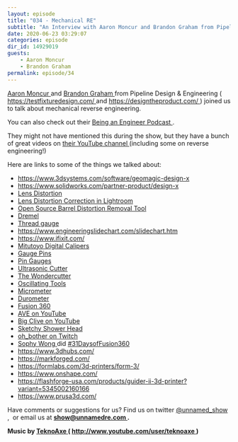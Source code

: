 ```yaml
---
layout: episode
title: "034 - Mechanical RE"
subtitle: "An Interview with Aaron Moncur and Brandon Graham from Pipeline Design & Engineering"
date: 2020-06-23 03:29:07
categories: episode
dir_id: 14929019
guests: 
    - Aaron Moncur
    - Brandon Graham
permalink: episode/34
---
```

<p>
 <a href="https://www.linkedin.com/in/pipelinedesign/">
  Aaron Moncur
 </a>
 and
 <a href="https://www.linkedin.com/in/brandonmg/">
  Brandon Graham
 </a>
 from Pipeline Design &amp; Engineering (
 <a href="https://testfixturedesign.com/">
  https://testfixturedesign.com/
 </a>
 and
 <a href="https://designtheproduct.com/">
  https://designtheproduct.com/
 </a>
 ) joined us to talk about mechanical reverse engineering.
</p>
<p>
 You can also check out their
 <a href="https://testfixturedesign.com/being-an-engineer-podcast/">
  Being an Engineer Podcast
 </a>
 .
</p>
<p>
 They might not have mentioned this during the show, but they have a bunch of great videos on
 <a href="https://www.youtube.com/channel/UCJdHkCo7q3B6w6EpAazRVDw/videos">
  their YouTube channel
 </a>
 (including some on reverse engineering!)
</p>
<p>
 Here are links to some of the things we talked about:
</p>
<ul>
 <li>
  <a href="https://www.3dsystems.com/software/geomagic-design-x">
   https://www.3dsystems.com/software/geomagic-design-x
  </a>
 </li>
 <li>
  <a href="https://www.solidworks.com/partner-product/design-x">
   https://www.solidworks.com/partner-product/design-x
  </a>
 </li>
 <li>
  <a href="https://en.wikipedia.org/wiki/Distortion_(optics)">
   Lens Distortion
  </a>
 </li>
 <li>
  <a href="https://photographylife.com/lightroom-lens-corrections">
   Lens Distortion Correction in Lightroom
  </a>
 </li>
 <li>
  <a href="https://publiclab.org/notes/warren/08-25-2017/remove-lens-distortion-from-photos-with-fisheyegl">
   Open Source Barrel Distortion Removal Tool
  </a>
 </li>
 <li>
  <a href="https://www.dremel.com/tools/-/subcategory/tool/find-by-category/27343/rotary">
   Dremel
  </a>
 </li>
 <li>
  <a href="https://www.mcmaster.com/thread-gauges/">
   Thread gauge
  </a>
 </li>
 <li>
  <a href="https://www.engineeringslidechart.com/slidechart.htm">
   https://www.engineeringslidechart.com/slidechart.htm
  </a>
 </li>
 <li>
  <a href="https://www.ifixit.com/">
   https://www.ifixit.com/
  </a>
 </li>
 <li>
  <a href="https://ecatalog.mitutoyo.com/Calipers-C1331.aspx">
   Mitutoyo Digital Calipers
  </a>
 </li>
 <li>
  <a href="https://www.mcmaster.com/gauge-pins/">
   Gauge Pins
  </a>
 </li>
 <li>
  <a href="https://www.mcmaster.com/pin-gauges/">
   Pin Gauges
  </a>
 </li>
 <li>
  <a href="https://www.amazon.com/Mxmoonant-Ultrasonic-Laboratory-Industrial-Ultrasound/dp/B0855DJFCM/ref=sr_1_6?dchild=1&amp;keywords=ultrasonic+knife+cutter&amp;qid=1592611511&amp;sr=8-6">
   Ultrasonic Cutter
  </a>
 </li>
 <li>
  <a href="https://www.homedepot.com/p/CUTRA-The-Wondercutter-Ultrasonic-Cutter-WC40000F25W/310788932">
   The Wondercutter
  </a>
 </li>
 <li>
  <a href="https://www.popularmechanics.com/home/interior-projects/g1763/best-oscillating-multitools/">
   Oscillating Tools
  </a>
 </li>
 <li>
  <a href="https://en.wikipedia.org/wiki/Micrometer">
   Micrometer
  </a>
 </li>
 <li>
  <a href="https://en.wikipedia.org/wiki/Shore_durometer">
   Durometer
  </a>
 </li>
 <li>
  <a href="https://www.autodesk.com/products/fusion-360/overview">
   Fusion 360
  </a>
 </li>
 <li>
  <a href="https://www.youtube.com/user/arduinoversusevil">
   AVE on YouTube
  </a>
 </li>
 <li>
  <a href="https://www.youtube.com/user/bigclivedotcom">
   Big Clive on YouTube
  </a>
 </li>
 <li>
  <a href="https://twitter.com/alvaroprieto/status/1097500633635188736">
   Sketchy Shower Head
  </a>
 </li>
 <li>
  <a href="https://www.twitch.tv/oh_bother">
   oh_bother on Twitch
  </a>
 </li>
 <li>
  <a href="https://twitter.com/sophywong">
   Sophy Wong
  </a>
  did
  <a href="https://twitter.com/hashtag/31DaysofFusion360">
   #31DaysofFusion360
  </a>
 </li>
 <li>
  <a href="https://www.3dhubs.com/">
   https://www.3dhubs.com/
  </a>
 </li>
 <li>
  <a href="https://markforged.com/">
   https://markforged.com/
  </a>
 </li>
 <li>
  <a href="https://formlabs.com/3d-printers/form-3/">
   https://formlabs.com/3d-printers/form-3/
  </a>
 </li>
 <li>
  <a href="https://www.onshape.com/">
   https://www.onshape.com/
  </a>
 </li>
 <li>
  <a href="https://flashforge-usa.com/products/guider-ii-3d-printer?variant=5345002160166">
   https://flashforge-usa.com/products/guider-ii-3d-printer?variant=5345002160166
  </a>
 </li>
 <li>
  <a href="https://www.prusa3d.com/">
   https://www.prusa3d.com/
  </a>
 </li>
</ul>
<p>
 Have comments or suggestions for us? Find us on twitter
 <a href="https://twitter.com/unnamed_show">
  @unnamed_show
 </a>
 ,  or email us at
 <a href="mailto:show@unnamedre.com">
  <strong>
   show@unnamedre.com
  </strong>
 </a>
 <strong>
  .
 </strong>
</p>
<p>
 <strong>
  Music by
 </strong>
 <a href="http://www.teknoaxe.com">
  <strong>
   TeknoAxe
  </strong>
 </a>
 <strong>
  (
 </strong>
 <a href="http://www.youtube.com/user/teknoaxe">
  <strong>
   http://www.youtube.com/user/teknoaxe
  </strong>
 </a>
 <strong>
  )
 </strong>
</p>
